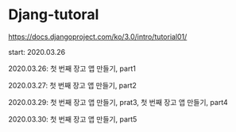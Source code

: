 # Djang-tutoral
https://docs.djangoproject.com/ko/3.0/intro/tutorial01/

start: 2020.03.26

2020.03.26: 첫 번째 장고 앱 만들기, part1

2020.03.27: 첫 번째 장고 앱 만들기, part2

2020.03.29: 첫 번째 장고 앱 만들기, prat3, 첫 번째 장고 앱 만들기, part4

2020.03.30: 첫 번째 장고 앱 만들기, part5

